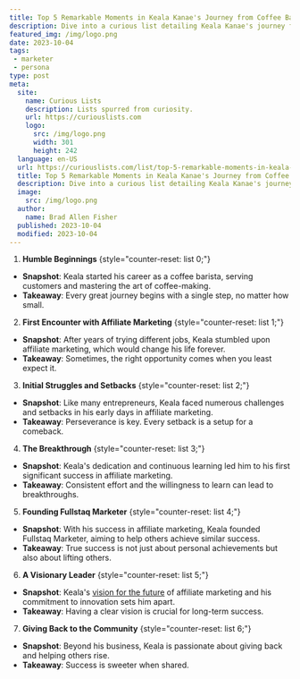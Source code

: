 ```yaml
---
title: Top 5 Remarkable Moments in Keala Kanae's Journey from Coffee Barista to Entrepreneurial Success!
description: Dive into a curious list detailing Keala Kanae's journey from barista to affiliate marketing success. Uncover the steps of his remarkable ascent!
featured_img: /img/logo.png
date: 2023-10-04
tags:
 - marketer
 - persona
type: post
meta:
  site:
    name: Curious Lists
    description: Lists spurred from curiosity.
    url: https://curiouslists.com
    logo:
      src: /img/logo.png
      width: 301
      height: 242
  language: en-US
  url: https://curiouslists.com/list/top-5-remarkable-moments-in-keala-kanaes-journey-from-coffee-barista-to-entrepreneurial-success
  title: Top 5 Remarkable Moments in Keala Kanae's Journey from Coffee Barista to Entrepreneurial Success!
  description: Dive into a curious list detailing Keala Kanae's journey from barista to affiliate marketing success. Uncover the steps of his remarkable ascent!
  image:
    src: /img/logo.png
  author:
    name: Brad Allen Fisher
  published: 2023-10-04
  modified: 2023-10-04
---
```


1. **Humble Beginnings** {style="counter-reset: list 0;"}
  - **Snapshot**: Keala started his career as a coffee barista, serving customers and mastering the art of coffee-making.
  - **Takeaway**: Every great journey begins with a single step, no matter how small.

2. **First Encounter with Affiliate Marketing** {style="counter-reset: list 1;"}
  - **Snapshot**: After years of trying different jobs, Keala stumbled upon affiliate marketing, which would change his life forever.
  - **Takeaway**: Sometimes, the right opportunity comes when you least expect it.

3. **Initial Struggles and Setbacks** {style="counter-reset: list 2;"}
  - **Snapshot**: Like many entrepreneurs, Keala faced numerous challenges and setbacks in his early days in affiliate marketing.
  - **Takeaway**: Perseverance is key. Every setback is a setup for a comeback.

4. **The Breakthrough** {style="counter-reset: list 3;"}
  - **Snapshot**: Keala's dedication and continuous learning led him to his first significant success in affiliate marketing.
  - **Takeaway**: Consistent effort and the willingness to learn can lead to breakthroughs.

5. **Founding Fullstaq Marketer** {style="counter-reset: list 4;"}
  - **Snapshot**: With his success in affiliate marketing, Keala founded Fullstaq Marketer, aiming to help others achieve similar success.
  - **Takeaway**: True success is not just about personal achievements but also about lifting others.

6. **A Visionary Leader** {style="counter-reset: list 5;"}
  - **Snapshot**: Keala's [vision for the future](https://curiouslists.com/list/5-must-know-facts-about-keala-kanae/) of affiliate marketing and his commitment to innovation sets him apart.
  - **Takeaway**: Having a clear vision is crucial for long-term success.

7. **Giving Back to the Community** {style="counter-reset: list 6;"}
  - **Snapshot**: Beyond his business, Keala is passionate about giving back and helping others rise.
  - **Takeaway**: Success is sweeter when shared.